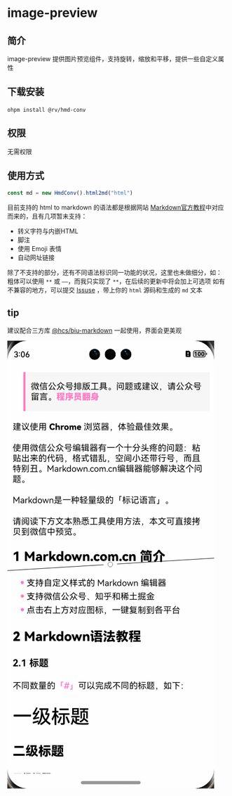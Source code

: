 # image-preview

## 简介

image-preview 提供图片预览组件，支持旋转，缩放和平移，提供一些自定义属性

## 下载安装

`ohpm install @rv/hmd-conv`

## 权限

无需权限

## 使用方式
```typescript
const md = new HmdConv().html2md("html")
```
目前支持的 html to markdown 的语法都是根据网站 [Markdown官方教程](https://markdown.com.cn/)中对应而来的，且有几项暂未支持：
- 转义字符与内嵌HTML
- 脚注
- 使用 Emoji 表情
- 自动网址链接

除了不支持的部分，还有不同语法标识同一功能的状况，这里也未做细分，如： 粗体可以使用 `**` 或 `——`，而我只实现了 `**`，在后续的更新中将会加上可选项
如有不兼容的地方，可以提交 [Issuse](https://gitee.com/MUYS/hmd-conv/issues) ，带上你的 `html` 源码和生成的 `md` 文本

## tip
建议配合三方库 [@hcs/biu-markdown](https://ohpm.openharmony.cn/#/cn/detail/@hcs%2Fbiu-markdown) 一起使用，界面会更美观


![配合 biu-markdown](./library/img.png)
